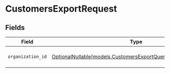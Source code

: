 # CustomersExportRequest


## Fields

| Field                                                                                                                    | Type                                                                                                                     | Required                                                                                                                 | Description                                                                                                              |
| ------------------------------------------------------------------------------------------------------------------------ | ------------------------------------------------------------------------------------------------------------------------ | ------------------------------------------------------------------------------------------------------------------------ | ------------------------------------------------------------------------------------------------------------------------ |
| `organization_id`                                                                                                        | [OptionalNullable[models.CustomersExportQueryParamOrganizationID]](../models/customersexportqueryparamorganizationid.md) | :heavy_minus_sign:                                                                                                       | Filter by organization ID.                                                                                               |